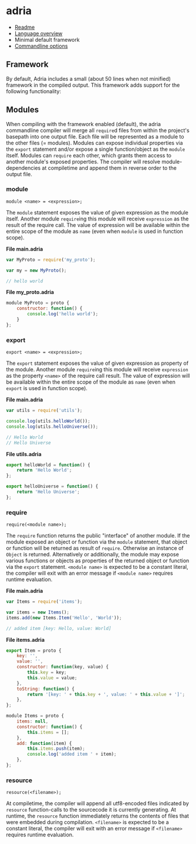 adria
=====

- <a href="//github.com/sinesc/adria/blob/master/README.md">Readme</a>
- <a href="//github.com/sinesc/adria/blob/master/doc/overview.md">Language overview</a>
- Minimal default framework
- <a href="//github.com/sinesc/adria/blob/master/doc/commandline.md">Commandline options</a>

Framework
---------

By default, Adria includes a small (about 50 lines when not minified) framework in the compiled output. This framework adds support for the following functionality:

## Modules

When compiling with the framework enabled (default), the adria commandline compiler will merge all `require`d files from within the project's basepath into one output file.
Each file will be represented as a module to the other files (= modules). Modules can expose individual properties via the `export` statement and/or expose a single function/object as the `module` itself.
Modules can `require` each other, which grants them access to another module's exposed properties. The compiler will resolve module-dependencies at compiletime and append them in reverse order to the output file.

### module

`module <name> = <expression>;`

The `module` statement exposes the value of given expression as the module itself. Another module `require`ing this module will receive `expression` as the result of the require call.
The value of expression will be available within the entire scope of the module as `name` (even when `module` is used in function scope).

**File main.adria**

```javascript
var MyProto = require('my_proto');

var my = new MyProto();

// hello world
```

**File my_proto.adria**

```javascript
module MyProto = proto {
    constructor: function() {
        console.log('hello world');
    }
};
```

### export

`export <name> = <expression>;`

The `export` statement exposes the value of given expression as property of the module. Another module `require`ing this module will receive `expression` as the property `<name>` of the require call result.
The value of expression will be available within the entire scope of the module as `name` (even when `export` is used in function scope).

**File main.adria**

```javascript
var utils = require('utils');

console.log(utils.helloWorld());
console.log(utils.helloUniverse());

// Hello World
// Hello Universe
```

**File utils.adria**

```javascript
export helloWorld = function() {
    return 'Hello World';
};

export helloUniverse = function() {
    return 'Hello Universe';
};
```

### require

`require(<module name>);`

The `require` function returns the public "interface" of another module. If the module exposed an object or function via the `module` statement, that object or function will be returned as result of `require`. Otherwise an instance of `Object` is returned.
Alternatively or additionally, the module may expose various functions or objects as properties of the returned object or function via the `export` statement.
`<module name>` is expected to be a constant literal, the compiler will exit with an error message if `<module name>` requires runtime evaluation.

**File main.adria**

```javascript
var Items = require('items');

var items = new Items();
items.add(new Items.Item('Hello', 'World'));

// added item [key: Hello, value: World]
```

**File items.adria**

```javascript
export Item = proto {
    key: '',
    value: '',
    constructor: function(key, value) {
        this.key = key;
        this.value = value;
    },
    toString: function() {
        return '[key: ' + this.key + ', value: ' + this.value + ']';
    },
};

module Items = proto {
    items: null,
    constructor: function() {
        this.items = [];
    },
    add: function(item) {
        this.items.push(item);
        console.log('added item ' + item);
    },
};
```

### resource

`resource(<filename>);`

At compiletime, the compiler will append all utf8-encoded files indicated by `resource` function-calls to the sourcecode it is currently generating.
At runtime, the `resource` function immediately returns the contents of files that were embedded during compilation.
`<filename>` is expected to be a constant literal, the compiler will exit with an error message if `<filename>` requires runtime evaluation.

